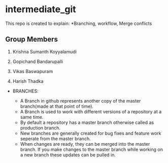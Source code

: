 # intermediate_git
This repo is created to explain:
*Branching, workflow, Merge conflicts

## Group Members

1. Krishna Sumanth Koyyalamudi

2. Gopichand Bandarupalli

3. Vikas Baswapuram

4. Harish Thadka

* BRANCHES:

  * A Branch in github represents another copy of the master branch(made at that point of time).
  * A Branch is used to work with different versions of a repository at a same time.
  * By default a repository has a master branch otherwise called as production branch.
  * New branches are generally created for bug fixes and feature work seperate from the master branch.
  * When changes are ready, they can be merged into the master branch. If you make changes to the master branch while working on a new branch these updates can be pulled in.


